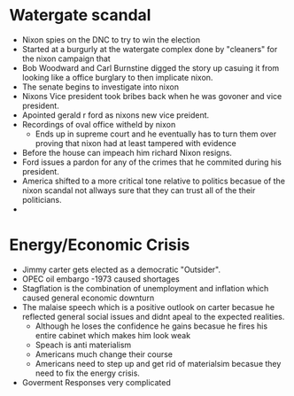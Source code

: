 &emsp;

&emsp;

# Watergate scandal
- Nixon spies on the DNC to try to win the election
- Started at a burgurly at the watergate complex done by "cleaners" for the nixon campaign that 
- Bob Woodward and Carl Burnstine digged the story up casuing it from looking like a office burglary to then implicate nixon.
- The senate begins to investigate into nixon
- Nixons Vice president took bribes back when he was govoner and vice president.
- Apointed gerald r ford as nixons new vice preident.
- Recordings of oval office witheld by nixon
	- Ends up in supreme court and he eventually has to turn them over proving that nixon had at least tampered with evidence
- Before the house can impeach him richard Nixon resigns.
- Ford issues a pardon for any of the crimes that he commited during his president.
- America shifted to a more critical tone relative to politics becasue of the nixon scandal not allways sure that they can trust all of the their politicians.
- 
# Energy/Economic Crisis
- Jimmy carter gets elected as a democratic "Outsider".
- OPEC oil embargo -1973 caused shortages
- Stagflation is the combination of unemployment and inflation which caused general economic downturn
- The malaise speech which is a positive outlook on carter becasue he reflected general social issues and didnt apeal to the expected realities.
	- Although he loses the confidence he gains becasue he fires his entire cabinet which makes him look weak
	- Speach is anti materialism
	- Americans much change their course
	- Americans need to step up and get rid of materialsim becasue they need to fix the energy crisis.
- Goverment Responses very complicated





